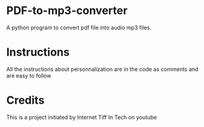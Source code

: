 # PDF-to-mp3-converter

A python program to convert pdf file into audio mp3 files.

# Instructions

All the instructions about personnalization are in the code as comments and are easy to follow

# Credits

This is a project initiated by Internet Tiff In Tech on youtube

